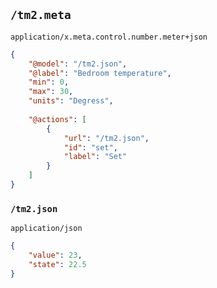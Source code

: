 ## `/tm2.meta`
`application/x.meta.control.number.meter+json`

```json
{
	"@model": "/tm2.json",
	"@label": "Bedroom temperature",
	"min": 0,
	"max": 30,
	"units": "Degress",
	
	"@actions": [
		{
			"url": "/tm2.json",
			"id": "set",
			"label": "Set"
		}
	]
}
```

### `/tm2.json`
`application/json`

```json
{
	"value": 23,
	"state": 22.5
}
```